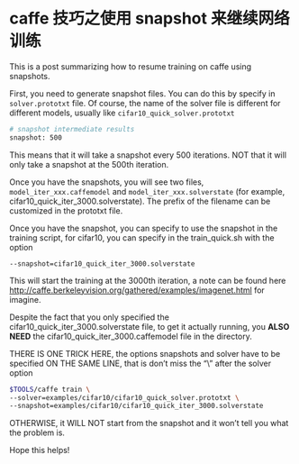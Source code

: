 # caffe 技巧之使用 snapshot 来继续网络训练

This is a post summarizing how to resume training on caffe using snapshots.

First, you need to generate snapshot files. You can do this by specify in `solver.prototxt` file. Of course, the name of the solver file is different for different models, usually like `cifar10_quick_solver.prototxt`

```sh
# snapshot intermediate results
snapshot: 500
```

This means that it will take a snapshot every 500 iterations. NOT that it will only take a snapshot at the 500th iteration.

Once you have the snapshots, you will see two files, `model_iter_xxx.caffemodel` and `model_iter_xxx.solverstate` (for example, cifar10_quick_iter_3000.solverstate). The prefix of the filename can be customized in the prototxt file.

Once you have the snapshot, you can specify to use the snapshot in the training script, for cifar10, you can specify in the train_quick.sh with the option 

`--snapshot=cifar10_quick_iter_3000.solverstate`

This will start the training at the 3000th iteration, a note can be found here http://caffe.berkeleyvision.org/gathered/examples/imagenet.html for imagine.

Despite the fact that you only specified the cifar10_quick_iter_3000.solverstate file, to get it actually running, you **ALSO NEED** the cifar10_quick_iter_3000.caffemodel file in the directory.

THERE IS ONE TRICK HERE, the options snapshots and solver have to be specified ON THE SAME LINE, that is don’t miss the “\” after the solver option

```sh
$TOOLS/caffe train \
--solver=examples/cifar10/cifar10_quick_solver.prototxt \
--snapshot=examples/cifar10/cifar10_quick_iter_3000.solverstate
```

OTHERWISE, it WILL NOT start from the snapshot and it won’t tell you what the problem is.

Hope this helps! 
